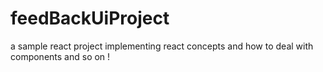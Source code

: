 # feedBackUiProject
a sample react project implementing react concepts and how to deal with components and so on !

